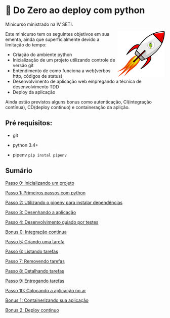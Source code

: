 # :rocket: Do Zero ao deploy com python

Minicurso ministrado na IV SETI.

<p align="center">
  <img style="float: right;" src="python_rocket.png" alt="Python in a rocket"/>
</p>

Este minicurso tem os seguintes objetivos em sua ementa, ainda que superficialmente devido a limitação do tempo:

- Criação do ambiente python
- Inicialização de um projeto utilizando controle de versão git
- Entendimento de como funciona a web(verbos http, códigos de status)
- Desenvolvimento de aplicação web empregando a técnica de desenvolvimento TDD
- Deploy da aplicação

Ainda estão previstos alguns bonus como autenticação, CI(integração contínua), CD(deploy contínuo) e containeração da aplição.


## Pré requisitos:

- git

- python 3.4+

- pipenv `pip instal pipenv`


## Sumário

[Passo 0: Inicializando um projeto](passo00.md)

[Passo 1: Primeiros passos com python](passo01.md)

[Passo 2: Utilizando o pipenv para instalar dependências](passo02.md)

[Passo 3: Desenhando a aplicação](passo03.md)

[Passo 4: Desenvolvimento guiado por testes](passo04.md)

[Bonus 0: Integração contínua](bonus00.md)

[Passo 5: Criando uma tarefa](passo05.md)

[Passo 6: Listando tarefas](passo06.md)

[Passo 7: Removendo tarefas](passo07.md)

[Passo 8: Detalhando tarefas](passo08.md)

[Passo 9: Entregando tarefas](passo9.md)

[Passo 10: Colocando a aplicação no ar](passo10.md)

[Bonus 1: Containerizando sua aplicação](bonus01.md)

[Bonus 2: Deploy contínuo](bonus02.md)
